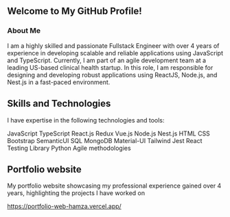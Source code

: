 ## Welcome to My GitHub Profile!
### About Me
I am a highly skilled and passionate Fullstack Engineer with over 4 years of experience in developing scalable and reliable applications using JavaScript and TypeScript. Currently, I am part of an agile development team at a leading US-based clinical health startup. In this role, I am responsible for designing and developing robust applications using ReactJS, Node.js, and Nest.js in a fast-paced environment.

## Skills and Technologies
I have expertise in the following technologies and tools:

JavaScript
TypeScript
React.js
Redux
Vue.js
Node.js
Nest.js
HTML
CSS
Bootstrap
SemanticUI
SQL
MongoDB
Material-UI
Tailwind
Jest
React Testing Library
Python
Agile methodologies

## Portfolio website
My portfolio website showcasing my professional experience gained over 4 years, highlighting the projects I have worked on

https://portfolio-web-hamza.vercel.app/

<!--
**MuhammadHamza096/MuhammadHamza096** is a ✨ _special_ ✨ repository because its `README.md` (this file) appears on your GitHub profile.

Here are some ideas to get you started:

- 🔭 I’m currently working on ...
- 🌱 I’m currently learning ...
- 👯 I’m looking to collaborate on ...
- 🤔 I’m looking for help with ...
- 💬 Ask me about ...
- 📫 How to reach me: ...
- 😄 Pronouns: ...
- ⚡ Fun fact: ...
-->
